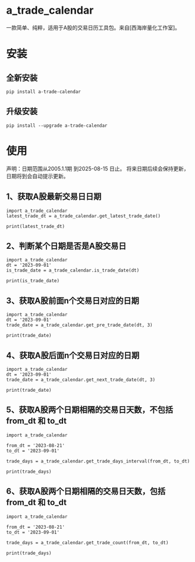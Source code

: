 # a_trade_calendar

一款简单、纯粹，适用于A股的交易日历工具包。来自[西海岸量化工作室]。

# 安装

## 全新安装

```
pip install a-trade-calendar
```

## 升级安装

```
pip install --upgrade a-trade-calendar
```

# 使用

声明：日期范围从2005.1.1期 到2025-08-15 日止。
将来日期后续会保持更新，日期将到会自动提示更新。

## 1、获取A股最新交易日日期

```
import a_trade_calendar
latest_trade_dt = a_trade_calendar.get_latest_trade_date()

print(latest_trade_dt)
```

## 2、判断某个日期是否是A股交易日

```
import a_trade_calendar
dt = '2023-09-01'
is_trade_date = a_trade_calendar.is_trade_date(dt)

print(is_trade_date)
```

## 3、获取A股前面n个交易日对应的日期

```
import a_trade_calendar
dt = '2023-09-01'
trade_date = a_trade_calendar.get_pre_trade_date(dt, 3)

print(trade_date)
```

## 4、获取A股后面n个交易日对应的日期

```
import a_trade_calendar
dt = '2023-09-01'
trade_date = a_trade_calendar.get_next_trade_date(dt, 3)

print(trade_date)
```

## 5、获取A股两个日期相隔的交易日天数，不包括 from_dt 和 to_dt

```
import a_trade_calendar

from_dt = '2023-08-21'
to_dt = '2023-09-01'

trade_days = a_trade_calendar.get_trade_days_interval(from_dt, to_dt)

print(trade_days)
```


## 6、获取A股两个日期相隔的交易日天数，包括 from_dt 和 to_dt

```
import a_trade_calendar

from_dt = '2023-08-21'
to_dt = '2023-09-01'

trade_days = a_trade_calendar.get_trade_count(from_dt, to_dt)

print(trade_days)
```

